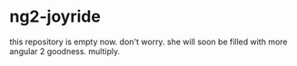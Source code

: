 # ng2-joyride

this repository is empty now. don't worry. she will soon be filled with more angular 2 goodness. multiply.
